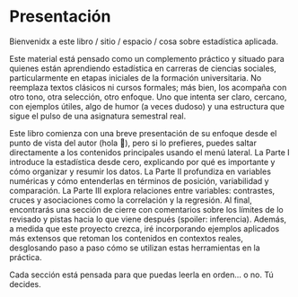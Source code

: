 # Presentación

Bienvenidx a este libro / sitio / espacio / cosa sobre estadística aplicada.

Este material está pensado como un complemento práctico y situado para quienes están aprendiendo estadística en carreras de ciencias sociales, particularmente en etapas iniciales de la formación universitaria. No reemplaza textos clásicos ni cursos formales; más bien, los acompaña con otro tono, otra selección, otro enfoque. Uno que intenta ser claro, cercano, con ejemplos útiles, algo de humor (a veces dudoso) y una estructura que sigue el pulso de una asignatura semestral real.

Este libro comienza con una breve presentación de su enfoque desde el punto de vista del autor (hola 👋), pero si lo prefieres, puedes saltar directamente a los contenidos principales usando el menú lateral. La Parte I introduce la estadística desde cero, explicando por qué es importante y cómo organizar y resumir los datos. La Parte II profundiza en variables numéricas y cómo entenderlas en términos de posición, variabilidad y comparación. La Parte III explora relaciones entre variables: contrastes, cruces y asociaciones como la correlación y la regresión. Al final, encontrarás una sección de cierre con comentarios sobre los límites de lo revisado y pistas hacia lo que viene después (spoiler: inferencia). Además, a medida que este proyecto crezca, iré incorporando ejemplos aplicados más extensos que retoman los contenidos en contextos reales, desglosando paso a paso cómo se utilizan estas herramientas en la práctica.

Cada sección está pensada para que puedas leerla en orden... o no. Tú decides.

